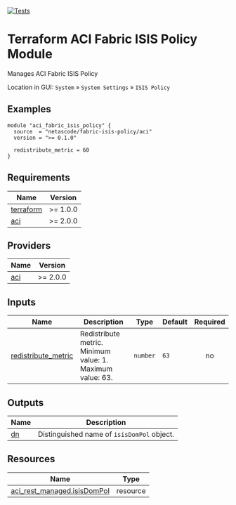 <!-- BEGIN_TF_DOCS -->
[![Tests](https://github.com/netascode/terraform-aci-fabric-isis-policy/actions/workflows/test.yml/badge.svg)](https://github.com/netascode/terraform-aci-fabric-isis-policy/actions/workflows/test.yml)

# Terraform ACI Fabric ISIS Policy Module

Manages ACI Fabric ISIS Policy

Location in GUI:
`System` » `System Settings` » `ISIS Policy`

## Examples

```hcl
module "aci_fabric_isis_policy" {
  source  = "netascode/fabric-isis-policy/aci"
  version = ">= 0.1.0"

  redistribute_metric = 60
}
```

## Requirements

| Name | Version |
|------|---------|
| <a name="requirement_terraform"></a> [terraform](#requirement\_terraform) | >= 1.0.0 |
| <a name="requirement_aci"></a> [aci](#requirement\_aci) | >= 2.0.0 |

## Providers

| Name | Version |
|------|---------|
| <a name="provider_aci"></a> [aci](#provider\_aci) | >= 2.0.0 |

## Inputs

| Name | Description | Type | Default | Required |
|------|-------------|------|---------|:--------:|
| <a name="input_redistribute_metric"></a> [redistribute\_metric](#input\_redistribute\_metric) | Redistribute metric. Minimum value: 1. Maximum value: 63. | `number` | `63` | no |

## Outputs

| Name | Description |
|------|-------------|
| <a name="output_dn"></a> [dn](#output\_dn) | Distinguished name of `isisDomPol` object. |

## Resources

| Name | Type |
|------|------|
| [aci_rest_managed.isisDomPol](https://registry.terraform.io/providers/CiscoDevNet/aci/latest/docs/resources/rest_managed) | resource |
<!-- END_TF_DOCS -->